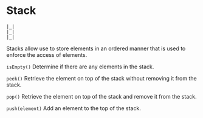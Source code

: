 # Stack
```
|_|
|_|
|_|
```

Stacks allow use to store elements in an ordered manner that is used to enforce the access of elements.

`isEmpty()` Determine if there are any elements in the stack.

`peek()` Retrieve the element on top of the stack without removing it from the stack.

`pop()` Retrieve the element on top of the stack and remove it from the stack.

`push(element)` Add an element to the top of the stack.